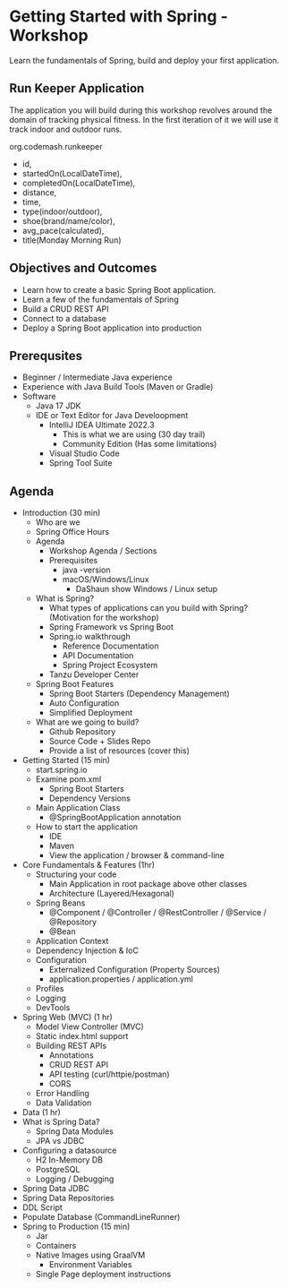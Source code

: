 # Getting Started with Spring - Workshop

Learn the fundamentals of Spring, build and deploy your first application.

## Run Keeper Application

The application you will build during this workshop revolves around the domain of tracking physical fitness. In the first
iteration of it we will use it track indoor and outdoor runs. 

org.codemash.runkeeper

- id,
- startedOn(LocalDateTime),
- completedOn(LocalDateTime),
- distance,
- time,
- type(indoor/outdoor),
- shoe(brand/name/color),
- avg_pace(calculated),
- title(Monday Morning Run)

## Objectives and Outcomes

- Learn how to create a basic Spring Boot application.
- Learn a few of the fundamentals of Spring
- Build a CRUD REST API
- Connect to a database
- Deploy a Spring Boot application into production

## Prerequsites

- Beginner / Intermediate Java experience
- Experience with Java Build Tools (Maven or Gradle)
- Software
    - Java 17 JDK
    - IDE or Text Editor for Java Develoopment
        - IntelliJ IDEA Ultimate 2022.3
            - This is what we are using (30 day trail)
            - Community Edition (Has some limitations)
        - Visual Studio Code
        - Spring Tool Suite

## Agenda

- Introduction (30 min)
    - Who are we
    - Spring Office Hours
    - Agenda
        - Workshop Agenda / Sections
        - Prerequisites
            - java -version
            - macOS/Windows/Linux
                - DaShaun show Windows / Linux setup
    - What is Spring?
        - What types of applications can you build with Spring? (Motivation for the workshop)
        - Spring Framework vs Spring Boot
        - Spring.io walkthrough
            - Reference Documentation
            - API Documentation
            - Spring Project Ecosystem
        - Tanzu Developer Center
    - Spring Boot Features
        - Spring Boot Starters (Dependency Management)
        - Auto Configuration
        - Simplified Deployment
    - What are we going to build?
        - Github Repository
        - Source Code + Slides Repo
        - Provide a list of resources (cover this)
- Getting Started (15 min)
    - start.spring.io
    - Examine pom.xml
        - Spring Boot Starters
        - Dependency Versions
    - Main Application Class
        - @SpringBootApplication annotation
    - How to start the application
        - IDE
        - Maven
        - View the application / browser & command-line
- Core Fundamentals & Features (1hr)
    - Structuring your code
        - Main Application in root package above other classes
        - Architecture (Layered/Hexagonal)
    - Spring Beans
        - @Component / @Controller / @RestController / @Service / @Repository
        - @Bean
    - Application Context
    - Dependency Injection & IoC
    - Configuration
        - Externalized Configuration (Property Sources)
        - application.properties / application.yml
    - Profiles
    - Logging
    - DevTools
- Spring Web (MVC) (1 hr)
    - Model View Controller (MVC)
    - Static index.html support
    - Building REST APIs
        - Annotations
        - CRUD REST API
        - API testing (curl/httpie/postman)
        - CORS
    - Error Handling
    - Data Validation
- Data (1 hr)
- What is Spring Data?
    - Spring Data Modules
    - JPA vs JDBC
- Configuring a datasource
    - H2 In-Memory DB
    - PostgreSQL
    - Logging / Debugging
- Spring Data JDBC
- Spring Data Repositories
- DDL Script
- Populate Database (CommandLineRunner)
- Spring to Production (15 min)
    - Jar
    - Containers
    - Native Images using GraalVM
        - Environment Variables
    - Single Page deployment instructions
